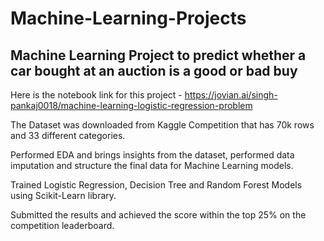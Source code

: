 # Machine-Learning-Projects

## Machine Learning Project to predict whether a car bought at an auction is a good or bad buy


Here is the notebook link for this project - https://jovian.ai/singh-pankaj0018/machine-learning-logistic-regression-problem

The Dataset was downloaded from Kaggle Competition that has 70k rows and 33 different categories.

Performed EDA and brings insights from the dataset, performed data imputation and structure the final data for Machine Learning models.

Trained Logistic Regression, Decision Tree and Random Forest Models using Scikit-Learn library.

Submitted the results and achieved the score within the top 25% on the competition leaderboard.


